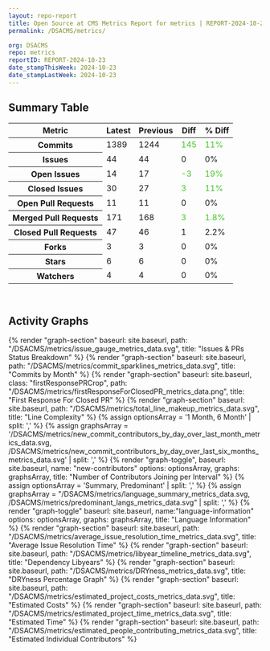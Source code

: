 ```yaml
---
layout: repo-report
title: Open Source at CMS Metrics Report for metrics | REPORT-2024-10-23
permalink: /DSACMS/metrics/

org: DSACMS
repo: metrics
reportID: REPORT-2024-10-23
date_stampThisWeek: 2024-10-23
date_stampLastWeek: 2024-10-23
---
```

<div class="summary-table">
  <table class="usa-table usa-table--borderless">
    <h2> Summary Table </h2>
    <thead>
      <tr>
        <th scope="col">Metric</th>
        <th scope="col">Latest</th>
        <th scope="col">Previous</th>
        <th scope="col">Diff</th>
        <th scope="col">% Diff</th>
      </tr>
    </thead>
    <tbody>
      <tr>
        <th scope="row">Commits</th>
        <td>1389</td>
        <td>1244</td>
        <td style="color: #45c527" >145</td>
        <td style="color: #45c527" >11%</td>
      </tr>
      <tr>
        <th scope="row">Issues</th>
        <td>44</td>
        <td>44</td>
        <td style="" >0</td>
        <td style="" >0%</td>
      </tr>
      <tr>
        <th scope="row">Open Issues</th>
        <td>14</td>
        <td>17</td>
        <td style="color: #45c527" >-3</td>
        <td style="color: #45c527" >19%</td>
      </tr>
      <tr>
        <th scope="row">Closed Issues</th>
        <td>30</td>
        <td>27</td>
        <td style="color: #45c527" >3</td>
        <td style="color: #45c527" >11%</td>
      </tr>
      <tr>
        <th scope="row">Open Pull Requests</th>
        <td>11</td>
        <td>11</td>
        <td style="" >0</td>
        <td style="" >0%</td>
      </tr>
      <tr>
        <th scope="row">Merged Pull Requests</th>
        <td>171</td>
        <td>168</td>
        <td style="color: #45c527" >3</td>
        <td style="color: #45c527" >1.8%</td>
      </tr>
      <tr>
        <th scope="row">Closed Pull Requests</th>
        <td>47</td>
        <td>46</td>
        <td style="" >1</td>
        <td style="" >2.2%</td>
      </tr>
      <tr>
        <th scope="row">Forks</th>
        <td>3</td>
        <td>3</td>
        <td style="" >0</td>
        <td style="" >0%</td>
      </tr>
      <tr>
        <th scope="row">Stars</th>
        <td>6</td>
        <td>6</td>
        <td style="" >0</td>
        <td style="" >0%</td>
      </tr>
      <tr>
        <th scope="row">Watchers</th>
        <td>4</td>
        <td>4</td>
        <td style="" >0</td>
        <td style="" >0%</td>
      </tr>
    </tbody>
  </table>
</div>
<div class="graph-container">
  <br>
  <h2>Activity Graphs</h2>
  <div class="all-graphs">
    <!--- Issues/PRs Status Breakdown Graph -->
    {% render "graph-section"  baseurl: site.baseurl, path: "/DSACMS/metrics/issue_gauge_metrics_data.svg", title: "Issues & PRs Status Breakdown" %}
    <!--- Contributor Activity Line Graph -->
    {% render "graph-section" baseurl: site.baseurl, path: "/DSACMS/metrics/commit_sparklines_metrics_data.svg", title: "Commits by Month" %}
    <!--- First Response For Closed PR Scatterplot -->
    {% render "graph-section" baseurl: site.baseurl, class: "firstResponsePRCrop", path: "/DSACMS/metrics/firstResponseForClosedPR_metrics_data.png", title: "First Response For Closed PR" %}
    <!--- Line Complexity Graphs -->
    {% render "graph-section" baseurl: site.baseurl, path: "/DSACMS/metrics/total_line_makeup_metrics_data.svg", title: "Line Complexity" %}
    <!--- New Commit Contributors by Day over Last Month and Last 6 Months -->
      {% assign optionsArray = '1 Month, 6 Month' | split: ',' %}
      {% assign graphsArray = '/DSACMS/metrics/new_commit_contributors_by_day_over_last_month_metrics_data.svg, /DSACMS/metrics/new_commit_contributors_by_day_over_last_six_months_metrics_data.svg' | split: ',' %}
      {% render "graph-toggle", baseurl: site.baseurl, name: "new-contributors" options: optionsArray, graphs: graphsArray, title: "Number of Contributors Joining per Interval" %}
    <!-- Languages Graphs - Summary + Predominant -->
    {% assign optionsArray = 'Summary, Predominant' | split: ',' %}
    {% assign graphsArray = "/DSACMS/metrics/language_summary_metrics_data.svg, /DSACMS/metrics/predominant_langs_metrics_data.svg" | split: ',' %}
    {% render "graph-toggle" baseurl: site.baseurl, name:"language-information" options: optionsArray, graphs: graphsArray, title: "Language Information" %}
    <!-- Average Issue Resolution Time -->
    {% render "graph-section" baseurl: site.baseurl, path: "/DSACMS/metrics/average_issue_resolution_time_metrics_data.svg", title: "Average Issue Resolution Time" %}
    <!-- Libyear Timeline Graph -->
    {% render "graph-section" baseurl: site.baseurl, path: "/DSACMS/metrics/libyear_timeline_metrics_data.svg", title: "Dependency Libyears" %}
    <!-- DRYness Percentages Graph -->
    {% render "graph-section" baseurl: site.baseurl, path: "/DSACMS/metrics/DRYness_metrics_data.svg", title: "DRYness Percentage Graph" %}
    <!-- Cost Estimate Chart -->
    {% render "graph-section" baseurl: site.baseurl, path: "/DSACMS/metrics/estimated_project_costs_metrics_data.svg", title: "Estimated Costs" %}
     <!-- Time Estimate Chart -->
    {% render "graph-section" baseurl: site.baseurl, path: "/DSACMS/metrics/estimated_project_time_metrics_data.svg", title: "Estimated Time" %}
    <!-- Contributor Estimate Chart -->
    {% render "graph-section" baseurl: site.baseurl, path: "/DSACMS/metrics/estimated_people_contributing_metrics_data.svg", title: "Estimated Individual Contributors" %}
</div>